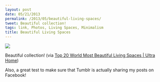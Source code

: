 ```yaml
---
layout: post
date: 05/21/2013
permalink: /2013/05/beautiful-living-spaces/
tweet: Beautiful collection!
tags: link, Photos, Living Spaces, Minimalism
title: Beautiful Living Spaces
---
```


<img src="http://www.ultrahome.org/wp-content/uploads/2013/03/beautiful-living-space-1.jpg"/><br/>

<p>Beautiful collection! (via <a href="http://www.ultrahome.org/top-20-world-most-beautiful-living-spaces/">Top 20 World Most Beautiful Living Spaces | Ultra Home</a>)</p>

<p>Also, a great test to make sure that Tumblr is actually sharing my posts on Facebook!</p>
